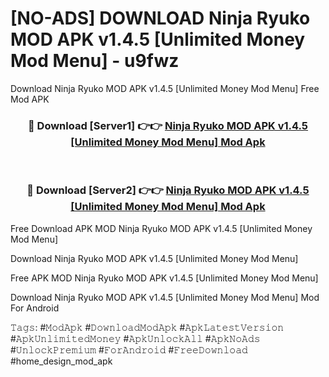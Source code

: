 # [NO-ADS] DOWNLOAD Ninja Ryuko MOD APK v1.4.5 [Unlimited Money Mod Menu] - u9fwz
Download Ninja Ryuko MOD APK v1.4.5 [Unlimited Money Mod Menu] Free Mod APK

<div align="center">
<h3>🔴 Download [Server1] 👉👉 <a href="https://apk-comot.site?title=Ninja_Ryuko_MOD_APK_v1.4.5_[Unlimited_Money_Mod_Menu]">Ninja Ryuko MOD APK v1.4.5 [Unlimited Money Mod Menu] Mod Apk</a></h3><br>

<h3>🔴 Download [Server2] 👉👉 <a href="https://apk-comot.site?title=Ninja_Ryuko_MOD_APK_v1.4.5_[Unlimited_Money_Mod_Menu]">Ninja Ryuko MOD APK v1.4.5 [Unlimited Money Mod Menu] Mod Apk</a></h3>
</div>


Free Download APK MOD Ninja Ryuko MOD APK v1.4.5 [Unlimited Money Mod Menu]

Download Ninja Ryuko MOD APK v1.4.5 [Unlimited Money Mod Menu] 

Free APK MOD Ninja Ryuko MOD APK v1.4.5 [Unlimited Money Mod Menu] 

Download Ninja Ryuko MOD APK v1.4.5 [Unlimited Money Mod Menu] Mod For Android

𝚃𝚊𝚐𝚜: #𝙼𝚘𝚍𝙰𝚙𝚔 #𝙳𝚘𝚠𝚗𝚕𝚘𝚊𝚍𝙼𝚘𝚍𝙰𝚙𝚔 #𝙰𝚙𝚔𝙻𝚊𝚝𝚎𝚜𝚝𝚅𝚎𝚛𝚜𝚒𝚘𝚗 #𝙰𝚙𝚔𝚄𝚗𝚕𝚒𝚖𝚒𝚝𝚎𝚍𝙼𝚘𝚗𝚎𝚢 #𝙰𝚙𝚔𝚄𝚗𝚕𝚘𝚌𝚔𝙰𝚕𝚕 #𝙰𝚙𝚔𝙽𝚘𝙰𝚍𝚜 #𝚄𝚗𝚕𝚘𝚌𝚔𝙿𝚛𝚎𝚖𝚒𝚞𝚖 #𝙵𝚘𝚛𝙰𝚗𝚍𝚛𝚘𝚒𝚍 #𝙵𝚛𝚎𝚎𝙳𝚘𝚠𝚗𝚕𝚘𝚊𝚍 #home_design_mod_apk